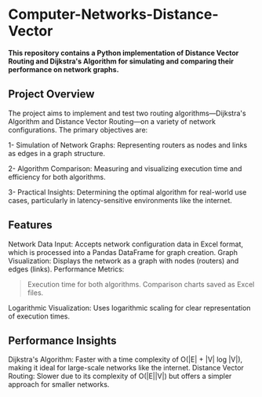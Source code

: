# Computer-Networks-Distance-Vector

**This repository contains a Python implementation of Distance Vector Routing and Dijkstra's Algorithm for simulating and comparing their performance on network graphs.**

##  Project Overview

The project aims to implement and test two routing algorithms—Dijkstra's Algorithm and Distance Vector Routing—on a variety of network configurations. The primary objectives are:

1- Simulation of Network Graphs: Representing routers as nodes and links as edges in a graph structure.

2- Algorithm Comparison: Measuring and visualizing execution time and efficiency for both algorithms.

3- Practical Insights: Determining the optimal algorithm for real-world use cases, particularly in latency-sensitive environments like the internet.

## Features

Network Data Input: Accepts network configuration data in Excel format, which is processed into a Pandas DataFrame for graph creation.
Graph Visualization: Displays the network as a graph with nodes (routers) and edges (links).
Performance Metrics:

> Execution time for both algorithms.
> Comparison charts saved as Excel files.

Logarithmic Visualization: Uses logarithmic scaling for clear representation of execution times.

## Performance Insights

Dijkstra's Algorithm: Faster with a time complexity of O(|E| + |V| log |V|), making it ideal for large-scale networks like the internet.
Distance Vector Routing: Slower due to its complexity of O(|E||V|) but offers a simpler approach for smaller networks.


